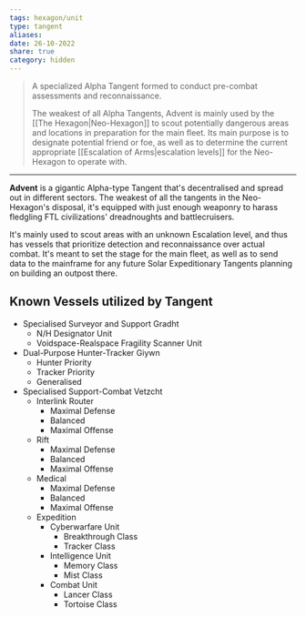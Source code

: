 ```yaml
---
tags: hexagon/unit
type: tangent
aliases: 
date: 26-10-2022
share: true
category: hidden
---
```


> A specialized Alpha Tangent formed to conduct pre-combat assessments and reconnaissance.
> 
> The weakest of all Alpha Tangents, Advent is mainly used by the [[The Hexagon|Neo-Hexagon]] to scout potentially dangerous areas and locations in preparation for the main fleet. Its main purpose is to designate potential friend or foe, as well as to determine the current appropriate [[Escalation of Arms|escalation levels]] for the Neo-Hexagon to operate with.
---

**Advent** is a gigantic Alpha-type Tangent that's decentralised and spread out in different sectors. The weakest of all the tangents in the Neo-Hexagon's disposal, it's equipped with just enough weaponry to harass fledgling FTL civilizations' dreadnoughts and battlecruisers.

It's mainly used to scout areas with an unknown Escalation level, and thus has vessels that prioritize detection and reconnaissance over actual combat. It's meant to set the stage for the main fleet, as well as to send data to the mainframe for any future Solar Expeditionary Tangents planning on building an outpost there.

## Known Vessels utilized by Tangent
- Specialised Surveyor and Support Gradht
	- N/H Designator Unit
	- Voidspace-Realspace Fragility Scanner Unit
- Dual-Purpose Hunter-Tracker Giywn
	- Hunter Priority
	- Tracker Priority
	- Generalised
- Specialised Support-Combat Vetzcht
	- Interlink Router
		- Maximal Defense
		- Balanced
		- Maximal Offense
	- Rift
		- Maximal Defense
		- Balanced
		- Maximal Offense
	- Medical
		- Maximal Defense
		- Balanced
		- Maximal Offense
	- Expedition
		- Cyberwarfare Unit
			- Breakthrough Class
			- Tracker Class
		- Intelligence Unit
			- Memory Class
			- Mist Class
		- Combat Unit
			- Lancer Class
			- Tortoise Class